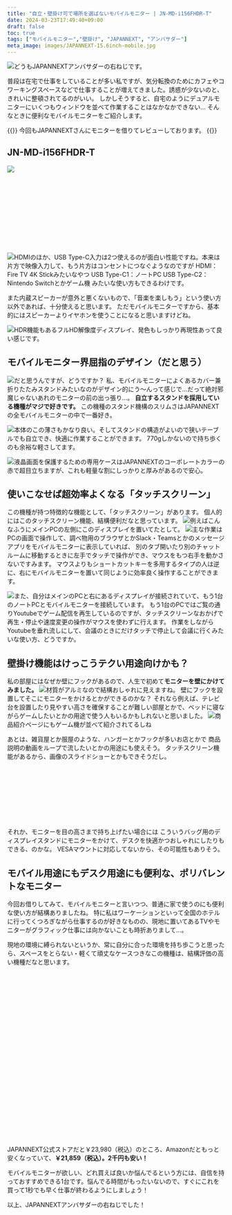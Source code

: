 ```yaml
---
title: "自立・壁掛け可で場所を選ばないモバイルモニター | JN-MD-i156FHDR-T"
date: 2024-03-23T17:49:40+09:00
draft: false
toc: true
tags: ["モバイルモニター","壁掛け", "JAPANNEXT", "アンバサダー"]
meta_image: images/JAPANNEXT-15.6inch-mobile.jpg
---
```


![](https://pbs.twimg.com/media/GJWLUOhbQAAnk9V?format=jpg&name=4096x4096)どうもJAPANNEXTアンバサダーの右ねじです。

普段は在宅で仕事をしていることが多い私ですが、気分転換のためにカフェやコワーキングスペースなどで仕事することが増えてきました。誘惑が少ないのと、きれいに整頓されてるのがいい。
しかしそうすると、自宅のようにデュアルモニターにいくつもウィンドウを並べて作業することはなかなかできない…
そんなときに便利なモバイルモニターをご紹介します。

{{<boxmd>}}
今回もJAPANNEXTさんにモニターを借りてレビューしております。
{{</boxmd>}}

<!--more-->

## JN-MD-i156FHDR-T

![](https://pbs.twimg.com/media/GJWU2X-aAAEW7A9?format=jpg&name=4096x4096)

<div class="iframely-embed"><div class="iframely-responsive" style="height: 140px; padding-bottom: 0;"><a href="https://jp.japannext.com/products/jn-md-i156fhdr-t" data-iframely-url="//iframely.net/k8Xtuyl"></a></div></div><script async src="//iframely.net/embed.js"></script>
<br>

![](https://pbs.twimg.com/media/GJWVL4hbYAAbk9R?format=jpg&name=4096x4096)HDMIのほか、USB Type-C入力は2つ使えるのが面白い性能ですね。本来は片方で映像入力して、もう片方はコンセントにつなぐようなのですが
HDMI：Fire TV 4K Stickみたいなやつ
USB Type-C1：ノートPC
USB Type-C2：Nintendo Switchとかゲーム機
みたいな使い方もできるわけです。

また内蔵スピーカーが意外と悪くないもので、「音楽を楽しもう」という使い方以外であれば、十分使えると思います。
ただモバイルモニターですから、基本的にはスピーカーよりイヤホンを使うことになると思いますけどね。

![](https://pbs.twimg.com/media/GJWVFUfaUAAAALq?format=jpg&name=4096x4096)HDR機能もあるフルHD解像度ディスプレイ、発色もしっかり再現性あって良い感じです。

## モバイルモニター界屈指のデザイン（だと思う）

![](https://pbs.twimg.com/media/GJWVHJxa0AAaoVs?format=jpg&name=4096x4096)だと思うんですが、どうですか？
私、モバイルモニターによくあるカバー兼折りたたみスタンドみたいなのがデザイン的にう〜んって感じで…だって絶対邪魔じゃないあれのモニターの前の出っ張り…。
**自立するスタンドを採用している機種がマジで好きです。**
この機種のスタンド機構のスリムさはJAPANNEXTの全モバイルモニターの中で一番好き。

![](https://pbs.twimg.com/media/GJWU6Nja8AAuzqF?format=jpg&name=4096x4096)本体のこの薄さもかなり良い。そしてスタンドの構造がよいので狭いテーブルでも自立でき、快適に作業することができます。
770gしかないので持ち歩くのも余裕な軽さしてます。

![](https://pbs.twimg.com/media/GJWU4cEbAAAtzbn?format=jpg&name=4096x4096)液晶画面を保護するための専用ケースはJAPANNEXTのコーポレートカラーの赤で超目立ちますが、これも軽量な割にしっかりと厚みがあるので安心。

## 使いこなせば超効率よくなる「タッチスクリーン」
この機種が持つ特徴的な機能として、「タッチスクリーン」があります。
個人的にはこのタッチスクリーン機能、結構便利だなと思っています。
![](https://pbs.twimg.com/media/GJWsgBybkAAN9UO?format=jpg&name=4096x4096)例えばこんなふうにメインPCの左側にこのディスプレイを置いてたとして。
![](https://pbs.twimg.com/media/GJWsiHPacAAKy_5?format=jpg&name=4096x4096)主な作業はPCの画面で操作して、調べ物用のブラウザとかSlack・Teamsとかのメッセージアプリをモバイルモニターに表示していれば、
別のタブ開いたり別のチャットルームに移動するときに左手でタッチで操作ができ、マウスをもつ右手を動かさないですみます。
マウスよりもショートカットキーを多用するタイプの人は逆に、右にモバイルモニターを置いて同じように効率良く操作することができます。

![](https://pbs.twimg.com/media/GJWVJSFaEAApNQ9?format=jpg&name=4096x4096)また、自分はメインのPCと右にあるディスプレイが接続されていて、もう1台のノートPCとモバイルモニターを接続しています。
もう1台のPCではご覧の通りYoutubeでゲーム配信を再生しているのですが、タッチスクリーンなおかげで再生・停止や速度変更の操作がマウスを使わずに行えます。
作業をしながらYoutubeを垂れ流しにして、会議のときにだけタッチで停止して会議に行くみたいな使い方、どうですか。

## 壁掛け機能はけっこうテクい用途向けかも？
私の部屋にはなぜか壁にフックがあるので、人生で初めて**モニターを壁にかけてみました。**
![](https://pbs.twimg.com/media/GJWVBgObUAElR_9?format=jpg&name=4096x4096)材質がアルミなので結構おしゃれに見えますね。
壁にフックを設置してそこにモニターをかけるとかができるのかな？
それなら例えば、テレビ台を設置したり見やすい高さを確保することが難しい部屋とかで、ベッドに寝ながらゲームしたいとかの用途で使う人もいるかもしれないと思いました。
![](https://jp.japannext.com/cdn/shop/files/JN-MD-i156FHDR-T_MD.jpg?v=1706775753&width=1600)商品紹介ページにもゲーム機が並べて紹介されてるしね

あとは、雑貨屋とか服屋のような、ハンガーとかフックが多いお店とかで
商品説明の動画をループで流したいとかの用途にも使えそう。
タッチスクリーン機能があるから、画像のスライドショーとかもできそうだし。

<div class="iframely-embed"><div class="iframely-responsive" style="height: 140px; padding-bottom: 0;"><a href="https://www.monotaro.com/p/7424/4092/" data-iframely-url="//iframely.net/SZkkjQn"></a></div></div><script async src="//iframely.net/embed.js"></script>
それか、モニターを目の高さまで持ち上げたい場合には
こういうバッグ用のディスプレイスタンドにモニターをかけて、デスクを快適かつおしゃれにしたりもできる、のかな。
VESAマウントに対応してないから、その可能性もありそう。

## モバイル用途にもデスク用途にも便利な、ポリバレントなモニター
今回お借りしてみて、モバイルモニターと言いつつ、普通に家で使うのにも便利な使い方が結構ありましたね。
特に私はワーケーションといって全国のホテルに行ってくつろぎながら仕事するのが好きなものの、現地に置いてあるTVやモニターがグラフィック仕事には向かないことも時折ありまして…。

現地の環境に縛られないというか、常に自分に合った環境を持ち歩こうと思ったら、スペースをとらない・軽くて頑丈なケースつきなこの機種は、結構評価の高い機種だなと思います。
<div class="iframely-embed"><div class="iframely-responsive" style="padding-bottom: 52.5%; padding-top: 120px;"><a href="https://www.amazon.co.jp/JAPANNEXT-%E3%82%BF%E3%83%83%E3%83%81%E3%83%91%E3%83%8D%E3%83%AB%E6%90%AD%E8%BC%89-1920x1080-%E3%83%A2%E3%83%90%E3%82%A4%E3%83%AB%E3%83%A2%E3%83%8B%E3%82%BF%E3%83%BC-JN-MD-i156FHDR-T/dp/B0CTKH11MZ" data-iframely-url="//iframely.net/76n8Mqb"></a></div></div><script async src="//iframely.net/embed.js"></script>

JAPANNEXT公式ストアだと￥23,980（税込）のところ、Amazonだともっと安くなっていて、**￥21,859（税込）。2千円も安い！**

モバイルモニターが欲しい、どれ買えば良いか悩んでるという方には、自信を持っておすすめできる1台です。悩んでる時間がもったいないので、すぐにこれを買って1秒でも早く仕事が終わるようにしましょう！

以上、JAPANNEXTアンバサダーの右ねじでした！　